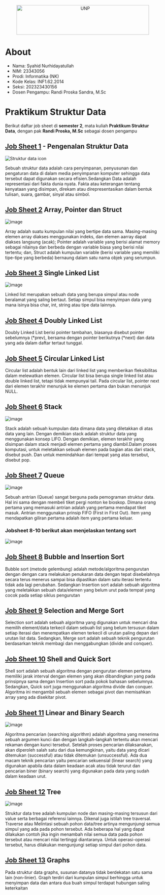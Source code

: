 <div align="center">
  <a href="https://unp.ac.id/">
    <img src="https://unp.ac.id/nfs-assets/all/images/logo_unp_white.png" alt="UNP" height="96" width="430">
  </a>
</div>

# About
* Nama: Syahid Nurhidayatullah
* NIM: 23343056  
* Prodi: Informatika (NK)  
* Kode Kelas: INF1.62.2014  
* Seksi: 202323430156  
* Dosen Pengampu: Randi Proska Sandra, M.Sc  

# Praktikum Struktur Data  
  Berikut daftar job sheet di **semester 2**, mata kuliah **Praktikum Struktur Data**, dengan pak **Randi Proska, M.Sc** sebagai dosen pengampu  
## [**Job Sheet 1**](https://github.com/Zyxcid/Praktikum_Struktur_Data/tree/main/Job%20Sheet%2001) - Pengenalan Struktur Data
![Struktur data icon](https://github.com/Zyxcid/Praktikum_Struktur_Data/assets/121550192/43beeec5-36e8-401b-8c8a-fc685515ee43)

Sebuah struktur data adalah cara penyimpanan, penyusunan dan pengaturan data di dalam media penyimpanan komputer sehingga data tersebut dapat digunakan secara efisien.Sedangkan Data adalah representasi dari fakta dunia nyata. Fakta atau keterangan tentang kenyataan yang disimpan, direkam atau direpresentasikan dalam bentuk tulisan, suara, gambar, sinyal atau simbol.  

## [**Job Sheet 2**](https://github.com/Zyxcid/Praktikum_Struktur_Data/tree/main/Job%20Sheet%2002) Array, Pointer dan Struct  
![image](https://github.com/Zyxcid/Praktikum_Struktur_Data/assets/121550192/4dfcb098-12ce-40b7-b41d-37dcd0a6fe36)

Array adalah suatu kumpulan nilai yang bertipe data sama. Masing-masing elemen array diakses menggunakan indeks, dan elemen aarray dapat diakses langsung (acak); Pointer adalah variable yang berisi alamat memory sebagai nilainya dan berbeda dengan variable biasa yang berisi nilai tertentu; dan, Struct adalah kumpulan variable (berisi variable yang memiliki tipe-tipe yang berbeda) bernaung dalam satu nama objek yang serumpun.  

## [**Job Sheet 3**](https://github.com/Zyxcid/Praktikum_Struktur_Data/tree/main/Job%20Sheet%2003) Single Linked List  
![image](https://github.com/Zyxcid/Praktikum_Struktur_Data/assets/121550192/cef4ec56-bff3-4303-9128-b4ec0fecfb88)

Linked list merupakan sebuah data yang berupa simpul atau node beralamat yang saling bertaut. Setiap simpul bisa menyimpan data yang mana isinya bisa char, int, string atau tipe data lainnya.  

## [**Job Sheet 4**](https://github.com/Zyxcid/Praktikum_Struktur_Data/tree/main/Job%20Sheet%2004) Doubly Linked List  
Doubly Linked List berisi pointer tambahan, biasanya disebut pointer sebelumnya (*prev), bersama dengan pointer berikutnya (*next) dan data yang ada dalam daftar tertaut tunggal.  

## [**Job Sheet 5**](https://github.com/Zyxcid/Praktikum_Struktur_Data/tree/main/Job%20Sheet%2005) Circular Linked List  
Circular list adalah bentuk lain dari linked list yang memberikan fleksibilitas dalam melewatkan elemen. Circular list bisa berupa single linked list atau double linked list, tetapi tidak mempunyai tail. Pada circular list, pointer next dari elemen terakhir menunjuk ke elemen pertama dan bukan menunjuk NULL.

## [**Job Sheet 6**](https://github.com/Zyxcid/Praktikum_Struktur_Data/tree/main/Job%20Sheet%2006) Stack  
![image](https://github.com/Zyxcid/Praktikum_Struktur_Data/assets/121550192/e1b876f2-74c8-40d5-9919-02f61cf403ea)

Stack adalah sebuah kumpulan data dimana data yang diletakkan di atas data yang lain. Dengan demikian stack adalah struktur data yang menggunakan konsep LIFO. Dengan demikian, elemen terakhir yang disimpan dalam stack menjadi elemen pertama yang diambil.Dalam proses komputasi, untuk meletakkan sebuah elemen pada bagian atas dari stack, disebut push. Dan untuk memindahkan dari tempat yang atas tersebut, disebut pop.

## [**Job Sheet 7**](https://github.com/Zyxcid/Praktikum_Struktur_Data/tree/main/Job%20Sheet%2007) Queue  
![image](https://github.com/Zyxcid/Praktikum_Struktur_Data/assets/121550192/10db3fac-1959-49c4-9d51-244ae52f3221)

Sebuah antrian (Queue) sangat berguna pada pemograman struktur data. Hal ini sama dengan membeli tiket pergi nonton ke bioskop. Dimana orang pertama yang memasuki antrian adalah yang pertama mendapat tiket masuk. Antrian menggunakan prinsip FIFO (First in First Out). Item yang mendapatkan giliran pertama adalah item yang pertama keluar.

### Jobsheet 8-10 berikut akan menjelaskan tentang sort
![image](https://github.com/Zyxcid/Praktikum_Struktur_Data/assets/121550192/8c6f03cc-f0ee-4e39-82bc-e53db28246f6)

## [**Job Sheet 8**](https://github.com/Zyxcid/Praktikum_Struktur_Data/tree/main/Job%20Sheet%2008) Bubble and Insertion Sort  
Bubble sort (metode gelembung) adalah metode/algoritma pengurutan dengan dengan cara melakukan penukaran data dengan tepat disebelahnya secara terus menerus sampai bisa dipastikan dalam satu iterasi tertentu tidak ada lagi perubahan. Sedangkan Insertion sort adalah sebuah algoritma yang meletakkan sebuah data/elemen yang belum urut pada tempat yang cocok pada setiap siklus pengurutan

## [**Job Sheet 9**](https://github.com/Zyxcid/Praktikum_Struktur_Data/tree/main/Job%20Sheet%2009) Selection and Merge Sort  
Selection sort adalah sebuah algoritma yang digunakan untuk mencari dna memilih element/data terkecil dalam sebuah list yang belum tersusun dalam setiap iterasi dan menempatkan elemen terkecil di urutan paling depan dari urutan list data. Sedangkan, Merge sort adalah sebuah teknik pengurutan berdasarkan teknik membagi dan menggabungkan (divide and conquer).

## [**Job Sheet 10**](https://github.com/Zyxcid/Praktikum_Struktur_Data/tree/main/Job%20Sheet%2010) Shell and Quick Sort  
Shell sort adalah sebuah algoritma dengan pengurutan elemen pertama memiliki jarak interval dengan elemen yang akan dibandingkan yang pada prinsipnya sama dengan Insertion sort pada pokok bahasan sebelumnya. Sedangkan, Quick sort juga menggunakan algoritma divide dan conquer. Algoritma ini mengambil sebuah elemen sebagai pivot dan memisahkan array yang ada disekitar pivot.

## [**Job Sheet 11**](https://github.com/Zyxcid/Praktikum_Struktur_Data/tree/main/Job%20Sheet%2011) Linear and Binary Search  
![image](https://github.com/Zyxcid/Praktikum_Struktur_Data/assets/121550192/9829c411-f86e-4251-8d0b-c98efa1be019)

Algoritma pencarian (searching algorithm) adalah algoritma yang menerima sebuah argumen kunci dan dengan langkah-langkah tertentu akan mencari rekaman dengan kunci tersebut. Setelah proses pencarian dilaksanakan, akan diperoleh salah satu dari dua kemungkinan, yaitu data yang dicari ditemukan (successful) atau tidak ditemukan (unsuccessful). Ada dua macam teknik pencarian yaitu pencarian sekuensial (linear search) yang digunakan apabila data dalam keadaan acak atau tidak terurut dan pencarian biner (binary search) yang digunakan pada data yang sudah dalam keadaan urut.

## [**Job Sheet 12**](https://github.com/Zyxcid/Praktikum_Struktur_Data/tree/main/Job%20Sheet%2012) Tree  
![image](https://github.com/Zyxcid/Praktikum_Struktur_Data/assets/121550192/31562f30-9e2c-44b0-b8af-ef5fd1c7936d)

Struktur data tree adalah kumpulan node dan masing-masing tersusun dari value serta berbagai referensi lainnya. Dikenal juga istilah tree traversal. Traverse atau Melintasi sebuah pohon data/tree artinya mengunjungi semua simpul yang ada pada pohon tersebut. Ada beberapa hal yang dapat dilakukan contoh jika ingin menambah nilai semua data pada pohon tersebut atau mencari nilai tertinggi diantaranya. Untuk operasi-operasi tersebut, harus dilakukan mengunjungi setiap simpul dari pohon data.

## [**Job Sheet 13**](https://github.com/Zyxcid/Praktikum_Struktur_Data/tree/main/Job%20Sheet%2013) Graphs  
Pada struktur data graphs, susunan datanya tidak berdekatan satu sama lain (non-linier). Graph terdiri dari kumpulan simpul berhingga untuk menyimpan data dan antara dua buah simpul terdapat hubungan saling keterkaitan
